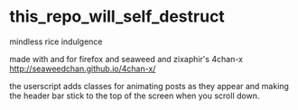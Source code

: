 this_repo_will_self_destruct
============================

mindless rice indulgence

made with and for firefox and seaweed and zixaphir's 4chan-x
http://seaweedchan.github.io/4chan-x/

the userscript adds classes for animating posts as they appear and making the header bar stick to the top of the screen when you scroll down.
